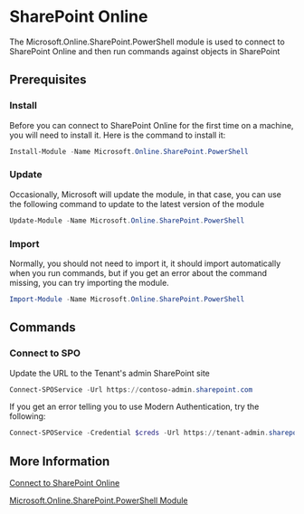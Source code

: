 # SharePoint Online

The Microsoft.Online.SharePoint.PowerShell module is used to connect to SharePoint Online and then run commands against objects in SharePoint

## Prerequisites

### Install

Before you can connect to SharePoint Online for the first time on a machine, you will need to install it. Here is the command to install it:

```PowerShell
Install-Module -Name Microsoft.Online.SharePoint.PowerShell
```

### Update

Occasionally, Microsoft will update the module, in that case, you can use the following command to update to the latest version of the module

```PowerShell
Update-Module -Name Microsoft.Online.SharePoint.PowerShell 
```

### Import

Normally, you should not need to import it, it should import automatically when you run commands, but if you get an error about the command missing, you can try importing the module.

```PowerShell
Import-Module -Name Microsoft.Online.SharePoint.PowerShell
```

## Commands

### Connect to SPO

Update the URL to the Tenant's admin SharePoint site

```PowerShell
Connect-SPOService -Url https://contoso-admin.sharepoint.com
```

If you get an error telling you to use Modern Authentication, try the following:

```PowerShell
Connect-SPOService -Credential $creds -Url https://tenant-admin.sharepoint.com -ModernAuth $true -AuthenticationUrl https://login.microsoftonline.com/organizations
```

## More Information

[Connect to SharePoint Online](https://learn.microsoft.com/en-us/powershell/sharepoint/sharepoint-online/connect-sharepoint-online)

[Microsoft.Online.SharePoint.PowerShell Module](https://learn.microsoft.com/en-us/powershell/module/sharepoint-online/)
